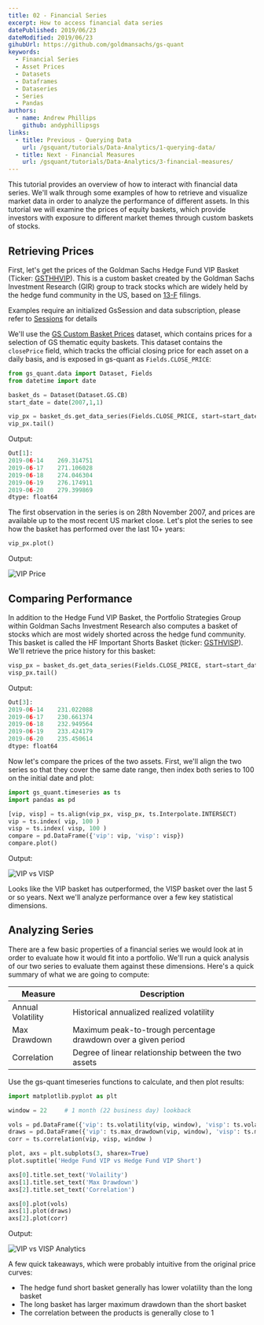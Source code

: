 ```yaml
---
title: 02 - Financial Series
excerpt: How to access financial data series
datePublished: 2019/06/23
dateModified: 2019/06/23
gihubUrl: https://github.com/goldmansachs/gs-quant
keywords:
  - Financial Series
  - Asset Prices
  - Datasets
  - Dataframes
  - Dataseries
  - Series
  - Pandas
authors:
  - name: Andrew Phillips
    github: andyphillipsgs
links:
  - title: Previous - Querying Data
    url: /gsquant/tutorials/Data-Analytics/1-querying-data/
  - title: Next - Financial Measures
    url: /gsquant/tutorials/Data-Analytics/3-financial-measures/
---
```


This tutorial provides an overview of how to interact with financial data series. We'll walk through some examples of
how to retrieve and visualize market data in order to analyze the performance of different assets. In this tutorial we
will examine the prices of equity baskets, which provide investors with exposure to different market themes through
custom baskets of stocks.

## Retrieving Prices

First, let's get the prices of the Goldman Sachs Hedge Fund VIP Basket (Ticker: [GSTHHVIP](https://marquee.gs.com/s/products/MAMGDVSWVXWHEHFQ/summary)).
This is a custom basket created by the Goldman Sachs Investment Research (GIR) group to track stocks which are widely
held by the hedge fund community in the US, based on [13-F](https://en.wikipedia.org/wiki/Form_13F) filings.

<note>Examples require an initialized GsSession and data subscription, please refer to 
<a href="/docs/gsquant/guides/Authentication/2-gs-session">Sessions</a> for details</note>

We'll use the [GS Custom Basket Prices](https://marquee.gs.com/s/developer/datasets/CB) dataset, which contains prices
for a selection of GS thematic equity baskets. This dataset contains the `closePrice` field, which tracks the official
closing price for each asset on a daily basis, and is exposed in gs-quant as `Fields.CLOSE_PRICE`:

```python
from gs_quant.data import Dataset, Fields
from datetime import date

basket_ds = Dataset(Dataset.GS.CB)
start_date = date(2007,1,1)

vip_px = basket_ds.get_data_series(Fields.CLOSE_PRICE, start=start_date, ticker='GSTHHVIP')
vip_px.tail()
```

Output:

```python
Out[1]:
2019-06-14    269.314751
2019-06-17    271.106028
2019-06-18    274.046304
2019-06-19    276.174911
2019-06-20    279.399869
dtype: float64
```

The first observation in the series is on 28th November 2007, and prices are available up to the most recent US market
close. Let's plot the series to see how the basket has performed over the last 10+ years:

```python
vip_px.plot()
```

Output:

![VIP Price](/docs/gsquant/tutorials/images/vip_px.png)

## Comparing Performance

In addition to the Hedge Fund VIP Basket, the Portfolio Strategies Group within Goldman Sachs Investment Research also
computes a basket of stocks which are most widely shorted across the hedge fund community. This basket is called the
HF Important Shorts Basket (ticker: [GSTHVISP](https://marquee.gs.com/s/products/MAAB9K3SPS202CRS/summary)). We'll
retrieve the price history for this basket:

```python
visp_px = basket_ds.get_data_series(Fields.CLOSE_PRICE, start=start_date, ticker='GSTHVISP')
visp_px.tail()
```

Output:

```python
Out[3]:
2019-06-14    231.022088
2019-06-17    230.661374
2019-06-18    232.949564
2019-06-19    233.424179
2019-06-20    235.450614
dtype: float64
```

Now let's compare the prices of the two assets. First, we'll align the two series so that they cover the same date range,
then index both series to 100 on the initial date and plot:

```python
import gs_quant.timeseries as ts
import pandas as pd

[vip, visp] = ts.align(vip_px, visp_px, ts.Interpolate.INTERSECT)
vip = ts.index( vip, 100 )
visp = ts.index( visp, 100 )
compare = pd.DataFrame({'vip': vip, 'visp': visp})
compare.plot()
```

Output:

![VIP vs VISP](/docs/gsquant/tutorials/images/vip_visp.png)

Looks like the VIP basket has outperformed, the VISP basket over the last 5 or so years. Next we'll analyze performance
over a few key statistical dimensions.

## Analyzing Series

There are a few basic properties of a financial series we would look at in order to evaluate how it would fit into a
portfolio. We'll run a quick analysis of our two series to evaluate them against these dimensions. Here's a quick
summary of what we are going to compute:

| Measure           | Description                                                    |
| ----------------- | -------------------------------------------------------------- |
| Annual Volatility | Historical annualized realized volatility                      |
| Max Drawdown      | Maximum peak-to-trough percentage drawdown over a given period |
| Correlation       | Degree of linear relationship between the two assets           |

Use the gs-quant timeseries functions to calculate, and then plot results:

```python
import matplotlib.pyplot as plt

window = 22     # 1 month (22 business day) lookback

vols = pd.DataFrame({'vip': ts.volatility(vip, window), 'visp': ts.volatility(visp, window)})
draws = pd.DataFrame({'vip': ts.max_drawdown(vip, window), 'visp': ts.max_drawdown(visp, window)})
corr = ts.correlation(vip, visp, window )

plot, axs = plt.subplots(3, sharex=True)
plot.suptitle('Hedge Fund VIP vs Hedge Fund VIP Short')

axs[0].title.set_text('Volaility')
axs[1].title.set_text('Max Drawdown')
axs[2].title.set_text('Correlation')

axs[0].plot(vols)
axs[1].plot(draws)
axs[2].plot(corr)
```

Output:

![VIP vs VISP Analytics](/docs/gsquant/tutorials/images/vip_visp_analytics.png)

A few quick takeaways, which were probably intuitive from the original price curves:

- The hedge fund short basket generally has lower volatility than the long basket
- The long basket has larger maximum drawdown than the short basket
- The correlation between the products is generally close to 1
